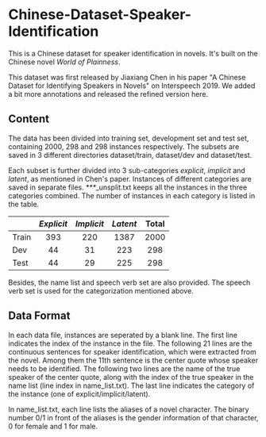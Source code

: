 # Chinese-Dataset-Speaker-Identification
This is a Chinese dataset for speaker identification in novels. It's built on the Chinese novel *World of Plainness*.

This dataset was first released by Jiaxiang Chen in his paper "A Chinese Dataset for Identifying Speakers in Novels" on Interspeech 2019. We added a bit more annotations and released the refined version here.

## Content
The data has been divided into training set, development set and test set, containing 2000, 298 and 298 instances respectively. The subsets are saved in 3 different directories dataset/train, dataset/dev and dataset/test.

Each subset is further divided into 3 sub-categories *explicit*, *implicit* and *latent*, as mentioned in Chen's paper. Instances of different categories are saved in separate files. \*\*\*_unsplit.txt keeps all the instances in the three categories combined. The number of instances in each category is listed in the table. 

|     |*Explicit*|*Implicit*|*Latent*| Total |
|-----|:-----:   |:-----:   |:----:  |:-------:|
|Train|  393     |  220     |  1387  |  2000  |
|Dev  |  44      |  31      |  223   |  298   |
|Test |  44      |  29      |  225   |  298   |

Besides, the name list and speech verb set are also provided. The speech verb set is used for the categorization mentioned above.

## Data Format
In each data file, instances are seperated by a blank line. The first line indicates the index of the instance in the file. The following 21 lines are the continuous sentences for speaker identification, which were extracted from the novel. Among them the 11th sentence is the center quote whose speaker needs to be identified. The following two lines are the name of the true speaker of the center quote, along with the index of the true speaker in the name list (line index in name_list.txt). The last line indicates the category of the instance (one of explicit/implicit/latent).

In name_list.txt, each line lists the aliases of a novel character. The binary number 0/1 in front of the aliases is the gender information of that character, 0 for female and 1 for male.
